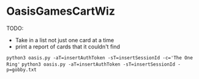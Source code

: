 # OasisGamesCartWiz

TODO: 
* Take in a list not just one card at a time
* print a report of cards that it couldn't find


```python3 oasis.py -aT=insertAuthToken -sT=insertSessionId -c='The One Ring'```
```python3 oasis.py -aT=insertAuthToken -sT=insertSessionId -p=gobby.txt```

